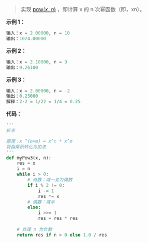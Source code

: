 > 实现 [pow(*x*, *n*)](https://www.cplusplus.com/reference/valarray/pow/) ，即计算 x 的 n 次幂函数（即，xn）。

**示例 1：**

```python
输入：x = 2.00000, n = 10
输出：1024.00000
```

**示例 2：**

```python
输入：x = 2.10000, n = 3
输出：9.26100
```

**示例 3：**

```python
输入：x = 2.00000, n = -2
输出：0.25000
解释：2-2 = 1/22 = 1/4 = 0.25
```



**代码：**

```python
'''
折半

原理：x ^(n+m) = x^n * x^m
将指乘积转化为加法
'''
def myPow3(x, n):
    res = x
    i = n
    while i > 0:
        # 奇数：减一变为偶数
        if i % 2 != 0:
            i -= 1
            res *= x
        # 偶数：减半
        else:
            i >>= 1
            res = res * res
	
  	# 处理 n 为负数
    return res if n > 0 else 1.0 / res
```

